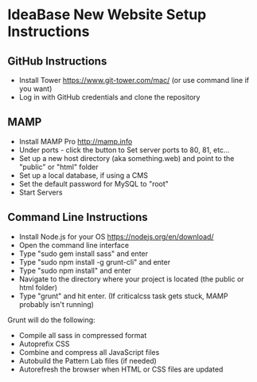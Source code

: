 # IdeaBase New Website Setup Instructions

## GitHub Instructions

* Install Tower https://www.git-tower.com/mac/ (or use command line if you want)
* Log in with GitHub credentials and clone the repository

## MAMP

* Install MAMP Pro http://mamp.info
* Under ports - click the button to Set server ports to 80, 81, etc...
* Set up a new host directory (aka something.web) and point to the "public" or "html" folder
* Set up a local database, if using a CMS
* Set the default password for MySQL to "root"
* Start Servers

## Command Line Instructions

* Install Node.js for your OS https://nodejs.org/en/download/
* Open the command line interface
* Type "sudo gem install sass" and enter
* Type "sudo npm install -g grunt-cli" and enter
* Type "sudo npm install" and enter
* Navigate to the directory where your project is located (the public or html folder)
* Type "grunt" and hit enter. (If criticalcss task gets stuck, MAMP probably isn't running)

Grunt will do the following:

* Compile all sass in compressed format
* Autoprefix CSS
* Combine and compress all JavaScript files
* Autobuild the Pattern Lab files (if needed)
* Autorefresh the browser when HTML or CSS files are updated
